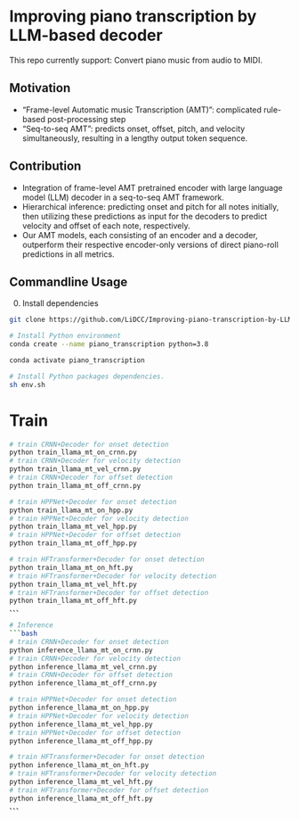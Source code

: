 
# Improving piano transcription by LLM-based decoder

This repo currently support:
Convert piano music from audio to MIDI.

## Motivation
- “Frame-level Automatic music Transcription (AMT)”: complicated rule-based post-processing step
- “Seq-to-seq AMT”: predicts onset, offset, pitch, and velocity simultaneously, resulting in a lengthy output token sequence.

## Contribution
- Integration of frame-level AMT pretrained encoder with large language model (LLM) decoder in a seq-to-seq AMT framework.
- Hierarchical inference: predicting onset and pitch for all notes initially, then utilizing these predictions as input for the decoders to predict velocity and offset of each note, respectively.
- Our AMT models, each consisting of an encoder and a decoder, outperform their respective encoder-only versions of direct piano-roll predictions in all metrics.

## Commandline Usage
0. Install dependencies

```bash
git clone https://github.com/LiDCC/Improving-piano-transcription-by-LLM-based-decoder.git

# Install Python environment
conda create --name piano_transcription python=3.8

conda activate piano_transcription

# Install Python packages dependencies.
sh env.sh

```

# Train
```bash
# train CRNN+Decoder for onset detection
python train_llama_mt_on_crnn.py
# train CRNN+Decoder for velocity detection
python train_llama_mt_vel_crnn.py
# train CRNN+Decoder for offset detection
python train_llama_mt_off_crnn.py

# train HPPNet+Decoder for onset detection
python train_llama_mt_on_hpp.py
# train HPPNet+Decoder for velocity detection
python train_llama_mt_vel_hpp.py
# train HPPNet+Decoder for offset detection
python train_llama_mt_off_hpp.py

# train HFTransformer+Decoder for onset detection
python train_llama_mt_on_hft.py
# train HFTransformer+Decoder for velocity detection
python train_llama_mt_vel_hft.py
# train HFTransformer+Decoder for offset detection
python train_llama_mt_off_hft.py
、、、

# Inference
```bash
# train CRNN+Decoder for onset detection
python inference_llama_mt_on_crnn.py
# train CRNN+Decoder for velocity detection
python inference_llama_mt_vel_crnn.py
# train CRNN+Decoder for offset detection
python inference_llama_mt_off_crnn.py

# train HPPNet+Decoder for onset detection
python inference_llama_mt_on_hpp.py
# train HPPNet+Decoder for velocity detection
python inference_llama_mt_vel_hpp.py
# train HPPNet+Decoder for offset detection
python inference_llama_mt_off_hpp.py

# train HFTransformer+Decoder for onset detection
python inference_llama_mt_on_hft.py
# train HFTransformer+Decoder for velocity detection
python inference_llama_mt_vel_hft.py
# train HFTransformer+Decoder for offset detection
python inference_llama_mt_off_hft.py
、、、
